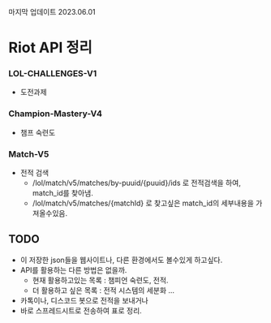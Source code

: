마지막 업데이트 2023.06.01

# Riot API 정리


### LOL-CHALLENGES-V1
 - 도전과제
### Champion-Mastery-V4
 - 챔프 숙련도
### Match-V5
 - 전적 검색
   - /lol/match/v5/matches/by-puuid/{puuid}/ids 로 전적검색을 하여, match_id를 찾아냄.
   - /lol/match/v5/matches/{matchId} 로 찾고싶은 match_id의 세부내용을 가져올수있음.

## TODO 
 - 이 저장한 json들을 웹사이트나, 다른 환경에서도 볼수있게 하고싶다.
 - API를 활용하는 다른 방법은 없을까.
   - 현재 활용하고있는 목록 : 챔피언 숙련도, 전적.
   - 더 활용하고 싶은 목록 : 전적 시스템의 세분화 ...
 - 카톡이나, 디스코드 봇으로 전적을 보내거나
 - 바로 스프레드시트로 전송하여 표로 정리.